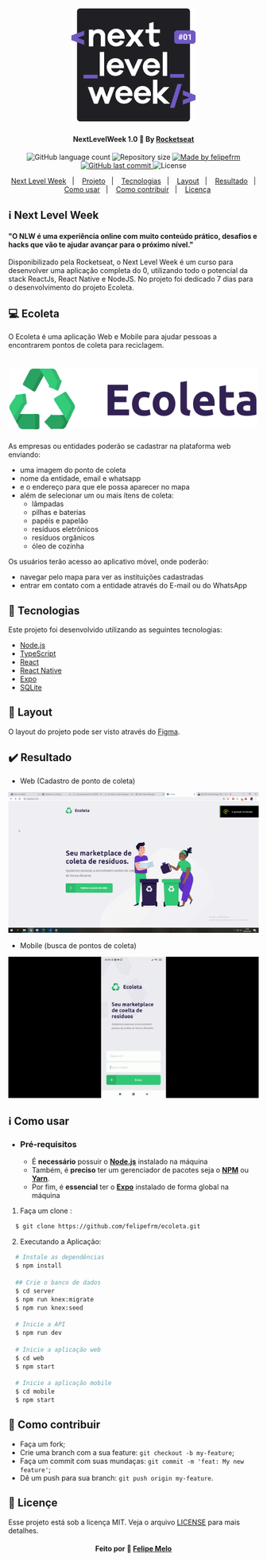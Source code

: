<h1 align="center">
    <img alt="NextLevelWeek" title="#NextLevelWeek" src=".github/nlw.svg" width="250px" />
</h1>

<h4 align="center"> 
  NextLevelWeek 1.0 🚀 By <a href="https://rocketseat.com.br/">Rocketseat</a>
</h4>
<p align="center">
  <img alt="GitHub language count" src="https://img.shields.io/github/languages/count/felipefrm/ecoleta?color=%2304D361">

  <img alt="Repository size" src="https://img.shields.io/github/repo-size/felipefrm/ecoleta">
	
  <a href="https://www.linkedin.com/in/felipe-melo-a78504186/">
    <img alt="Made by felipefrm" src="https://img.shields.io/badge/made%20by-felipefrm-%2304D361">
  </a>

  <a href="https://github.com/felipefrm/ecoleta/commits/master">
    <img alt="GitHub last commit" src="https://img.shields.io/github/last-commit/felipefrm/ecoleta">
  </a>

  <img alt="License" src="https://img.shields.io/badge/license-MIT-brightgreen">
</p>

<p align="center">
  <a href="#nlw">Next Level Week</a>&nbsp;&nbsp;&nbsp;|&nbsp;&nbsp;&nbsp;
  <a href="#projeto">Projeto</a>&nbsp;&nbsp;&nbsp;|&nbsp;&nbsp;&nbsp;
  <a href="#tecnologias">Tecnologias</a>&nbsp;&nbsp;&nbsp;|&nbsp;&nbsp;&nbsp;
  <a href="#layout">Layout</a>&nbsp;&nbsp;&nbsp;|&nbsp;&nbsp;&nbsp;
  <a href="#resultado">Resultado</a>&nbsp;&nbsp;&nbsp;|&nbsp;&nbsp;&nbsp;
  <a href="#como-usar">Como usar</a>&nbsp;&nbsp;&nbsp;|&nbsp;&nbsp;&nbsp;
  <a href="#como-contribuir">Como contribuir</a>&nbsp;&nbsp;&nbsp;|&nbsp;&nbsp;&nbsp;
  <a href="#licenca">Licença</a>
</p>

<a id="nlw"></a>
## :information_source: Next Level Week

#### "O NLW é uma experiência online com muito conteúdo prático, desafios e hacks que vão te ajudar avançar para o próximo nível."

Disponibilizado pela Rocketseat, o Next Level Week é um curso para desenvolver uma aplicação completa do 0, utilizando todo o potencial da stack ReactJs, React Native e NodeJS. No projeto foi dedicado 7 dias para o desenvolvimento do projeto Ecoleta. 

<a id="projeto"></a>
## 💻 Ecoleta

O Ecoleta é uma aplicação Web e Mobile para ajudar pessoas a encontrarem pontos de coleta para reciclagem.

<h1 align="center">
    <img alt="Example" title="Example" src=".github/logoEcoleta.png" width="500px" />
</h1>

As empresas ou entidades poderão se cadastrar na plataforma web enviando:
- uma imagem do ponto de coleta
- nome da entidade, email e whatsapp
- e o endereço para que ele possa aparecer no mapa
- além de selecionar um ou mais ítens de coleta: 
  - lâmpadas
  - pilhas e baterias
  - papéis e papelão
  - resíduos eletrônicos
  - resíduos orgânicos
  - óleo de cozinha

Os usuários terão acesso ao aplicativo móvel, onde poderão:
- navegar pelo mapa para ver as instituições cadastradas
- entrar em contato com a entidade através do E-mail ou do WhatsApp

<a id="tecnologias"></a>
## :rocket: Tecnologias

Este projeto foi desenvolvido utilizando as seguintes tecnologias:

- [Node.js][nodejs]
- [TypeScript][typescript]
- [React][reactjs]
- [React Native][rn]
- [Expo][expo]
- [SQLite](https://www.sqlite.org/index.html)

<a id="layout"></a>
## 🔖 Layout

O layout do projeto pode ser visto através do [Figma](https://www.figma.com/file/1SxgOMojOB2zYT0Mdk28lB/).

<a id="resultado"></a>
## :heavy_check_mark: Resultado

- Web (Cadastro de ponto de coleta)

![Web](.github/web.gif?style=centerme)

- Mobile (busca de pontos de coleta)

![Mobile](.github/mobile.gif)

<a id="como-usar"></a>
## :information_source: Como usar

- ### **Pré-requisitos**

  - É **necessário** possuir o **[Node.js](https://nodejs.org/en/)** instalado na máquina
  - Também, é **preciso** ter um gerenciador de pacotes seja o **[NPM](https://www.npmjs.com/)** ou **[Yarn](https://yarnpkg.com/)**.
  - Por fim, é **essencial** ter o **[Expo](https://expo.io/)** instalado de forma global na máquina

1. Faça um clone :

```sh
  $ git clone https://github.com/felipefrm/ecoleta.git
```

2. Executando a Aplicação:

```sh
  # Instale as dependências
  $ npm install

  ## Crie o banco de dados
  $ cd server
  $ npm run knex:migrate
  $ npm run knex:seed

  # Inicie a API
  $ npm run dev

  # Inicie a aplicação web
  $ cd web
  $ npm start

  # Inicie a aplicação mobile
  $ cd mobile
  $ npm start
```
<a id="como-contribuir"></a>
## 🤔 Como contribuir

- Faça um fork;
- Crie uma branch com a sua feature: `git checkout -b my-feature`;
- Faça um commit com suas mundaças: `git commit -m 'feat: My new feature'`;
- Dê um push para sua branch: `git push origin my-feature`.

<a id="licenca"></a>
## :memo: Licençe

Esse projeto está sob a licença MIT. Veja o arquivo [LICENSE](https://github.com/felipefrm/ecoleta/blob/master/LICENSE) para mais detalhes.


<h4 align="center">
     Feito por 💜  <a href="https://www.linkedin.com/in/felipe-melo-a78504186/" target="_blank">Felipe Melo</a>
</h4>

[nodejs]: https://nodejs.org/
[typescript]: https://www.typescriptlang.org/
[expo]: https://expo.io/
[reactjs]: https://reactjs.org
[rn]: https://facebook.github.io/react-native/
[yarn]: https://yarnpkg.com/
[vs]: https://code.visualstudio.com/
[vceditconfig]: https://marketplace.visualstudio.com/items?itemName=EditorConfig.EditorConfig
[vceslint]: https://marketplace.visualstudio.com/items?itemName=dbaeumer.vscode-eslint
[prettier]: https://marketplace.visualstudio.com/items?itemName=esbenp.prettier-vscode
